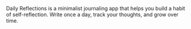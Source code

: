 Daily Reflections is a minimalist journaling app that helps you build a habit of self-reflection. Write once a day, track your thoughts, and grow over time.
